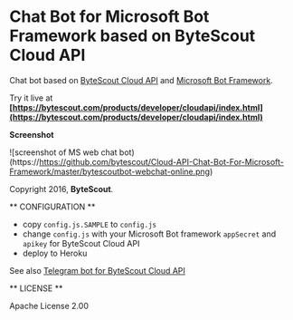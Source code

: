 # Chat Bot for Microsoft Bot Framework based on ByteScout Cloud API

Chat bot based on [ByteScout Cloud API](https://bytescout.com/products/developer/cloudapi/index.html) and [Microsoft Bot Framework](https://github.com/Microsoft/BotBuilder). 

Try it live at **[https://bytescout.com/products/developer/cloudapi/index.html](https://bytescout.com/products/developer/cloudapi/index.html)**

**Screenshot**

![screenshot of MS web chat bot)
(https://https://github.com/bytescout/Cloud-API-Chat-Bot-For-Microsoft-Framework/master/bytescoutbot-webchat-online.png)

Copyright 2016, **ByteScout**. 


** CONFIGURATION **

- copy `config.js.SAMPLE` to `config.js`
- change `config.js` with your Microsoft Bot framework `appSecret` and `apikey` for ByteScout Cloud API
- deploy to Heroku

See also [Telegram bot for ByteScout Cloud API](https://github.com/bytescout/Cloud-API-Chat-Bot-For-Telegram)

** LICENSE ** 

Apache License 2.00
